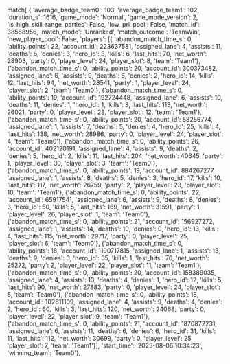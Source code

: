 match[ <!-- match -> list of matches-->
    {
    'average_badge_team0': 103,
    'average_badge_team1': 102,
    'duration_s': 1616,
    'game_mode': 'Normal',
    'game_mode_version': 2,
    'is_high_skill_range_parties': False,
    'low_pri_pool': False,
    'match_id': 38568956,
    'match_mode': 'Unranked',
    'match_outcome': 'TeamWin',
    'new_player_pool': False,
    'players': [{ <!-- players -> list of dict player information-->
        'abandon_match_time_s': 0,
        'ability_points': 22,
        'account_id': 223637581,
        'assigned_lane': 4,
        'assists': 11,
        'deaths': 6,
        'denies': 3,
        'hero_id': 3,
        'kills': 6,
        'last_hits': 70,
        'net_worth': 28903,
        'party': 0,
        'player_level': 24,
        'player_slot': 8,
        'team': 'Team1'},
    {'abandon_match_time_s': 0,
        'ability_points': 20,
        'account_id': 300373482,
        'assigned_lane': 6,
        'assists': 9,
        'deaths': 6,
        'denies': 2,
        'hero_id': 14,
        'kills': 12,
        'last_hits': 94,
        'net_worth': 28541,
        'party': 1,
        'player_level': 24,
        'player_slot': 2,
        'team': 'Team0'},
    {'abandon_match_time_s': 0,
        'ability_points': 19,
        'account_id': 192724448,
        'assigned_lane': 6,
        'assists': 10,
        'deaths': 11,
        'denies': 1,
        'hero_id': 1,
        'kills': 3,
        'last_hits': 113,
        'net_worth': 26021,
        'party': 0,
        'player_level': 23,
        'player_slot': 12,
        'team': 'Team1'},
    {'abandon_match_time_s': 0,
        'ability_points': 20,
        'account_id': 58256774,
        'assigned_lane': 1,
        'assists': 7,
        'deaths': 5,
        'denies': 4,
        'hero_id': 25,
        'kills': 4,
        'last_hits': 138,
        'net_worth': 28986,
        'party': 0,
        'player_level': 24,
        'player_slot': 4,
        'team': 'Team0'},
    {'abandon_match_time_s': 0,
        'ability_points': 26,
        'account_id': 402120191,
        'assigned_lane': 4,
        'assists': 9,
        'deaths': 2,
        'denies': 5,
        'hero_id': 2,
        'kills': 11,
        'last_hits': 204,
        'net_worth': 40645,
        'party': 1,
        'player_level': 30,
        'player_slot': 3,
        'team': 'Team0'},
    {'abandon_match_time_s': 0,
        'ability_points': 19,
        'account_id': 884267277,
        'assigned_lane': 1,
        'assists': 8,
        'deaths': 5,
        'denies': 3,
        'hero_id': 17,
        'kills': 10,
        'last_hits': 117,
        'net_worth': 26759,
        'party': 2,
        'player_level': 23,
        'player_slot': 10,
        'team': 'Team1'},
    {'abandon_match_time_s': 0,
        'ability_points': 22,
        'account_id': 65917541,
        'assigned_lane': 6,
        'assists': 9,
        'deaths': 8,
        'denies': 3,
        'hero_id': 50,
        'kills': 5,
        'last_hits': 169,
        'net_worth': 31591,
        'party': 1,
        'player_level': 26,
        'player_slot': 1,
        'team': 'Team0'},
    {'abandon_match_time_s': 0,
        'ability_points': 21,
        'account_id': 156927272,
        'assigned_lane': 1,
        'assists': 14,
        'deaths': 10,
        'denies': 0,
        'hero_id': 13,
        'kills': 4,
        'last_hits': 115,
        'net_worth': 29717,
        'party': 0,
        'player_level': 25,
        'player_slot': 6,
        'team': 'Team0'},
    {'abandon_match_time_s': 0,
        'ability_points': 18,
        'account_id': 1190717815,
        'assigned_lane': 1,
        'assists': 13,
        'deaths': 9,
        'denies': 3,
        'hero_id': 35,
        'kills': 1,
        'last_hits': 76,
        'net_worth': 25272,
        'party': 2,
        'player_level': 22,
        'player_slot': 11,
        'team': 'Team1'},
    {'abandon_match_time_s': 0,
        'ability_points': 20,
        'account_id': 158389035,
        'assigned_lane': 4,
        'assists': 13,
        'deaths': 4,
        'denies': 1,
        'hero_id': 12,
        'kills': 5,
        'last_hits': 90,
        'net_worth': 27883,
        'party': 0,
        'player_level': 24,
        'player_slot': 5,
        'team': 'Team0'},
    {'abandon_match_time_s': 0,
        'ability_points': 18,
        'account_id': 102611109,
        'assigned_lane': 4,
        'assists': 9,
        'deaths': 4,
        'denies': 2,
        'hero_id': 60,
        'kills': 3,
        'last_hits': 120,
        'net_worth': 24068,
        'party': 0,
        'player_level': 22,
        'player_slot': 9,
        'team': 'Team1'},
    {'abandon_match_time_s': 0,
        'ability_points': 21,
        'account_id': 1870872231,
        'assigned_lane': 6,
        'assists': 11,
        'deaths': 6,
        'denies': 6,
        'hero_id': 31,
        'kills': 11,
        'last_hits': 112,
        'net_worth': 30699,
        'party': 0,
        'player_level': 25,
        'player_slot': 7,
        'team': 'Team1'}],
    'start_time': '2025-08-06 10:34:23',
    'winning_team': 'Team0'},